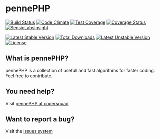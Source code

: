 # pennePHP

[![Build Status](https://travis-ci.org/codersquad/pennePHP.svg?branch=master)](https://travis-ci.org/codersquad/pennePHP) [![Code Climate](https://codeclimate.com/github/codersquad/pennePHP/badges/gpa.svg)](https://codeclimate.com/github/codersquad/pennePHP) [![Test Coverage](https://codeclimate.com/github/codersquad/pennePHP/badges/coverage.svg)](https://codeclimate.com/github/codersquad/pennePHP) [![Coverage Status](https://coveralls.io/repos/codersquad/pennePHP/badge.png)](https://coveralls.io/r/codersquad/pennePHP) [![SensioLabsInsight](https://insight.sensiolabs.com/projects/a9f25776-6a59-4cb9-a9cd-d98512a21622/mini.png)](https://insight.sensiolabs.com/projects/a9f25776-6a59-4cb9-a9cd-d98512a21622)

[![Latest Stable Version](https://poser.pugx.org/codersquad/pennephp/v/stable.svg)](https://packagist.org/packages/codersquad/pennephp) [![Total Downloads](https://poser.pugx.org/codersquad/pennephp/downloads.svg)](https://packagist.org/packages/codersquad/pennephp) [![Latest Unstable Version](https://poser.pugx.org/codersquad/pennephp/v/unstable.svg)](https://packagist.org/packages/codersquad/pennephp) [![License](https://poser.pugx.org/codersquad/pennephp/license.svg)](https://packagist.org/packages/codersquad/pennephp)

## What is pennePHP?

pennePHP is a collection of usefull and fast algorithms for faster coding.
Feel free to contribute.

## You need help?
Visit [pennePHP at codersquad](http://pennephp.codersquad.de "pennePHP at codersquad")

## Want to report a bug?
Visit the [issues system](https://github.com/codersquad/pennePHP/issues "issues system")
